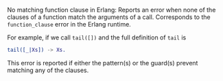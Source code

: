 No matching function clause in Erlang: Reports an error when none of the clauses of a function match the arguments of a call. Corresponds to the `function_clause` error in the Erlang runtime.

For example, if we call `tail([])` and the full definition of `tail` is

```erlang
tail([_|Xs]) -> Xs.
```

This error is reported if either the pattern(s) or the guard(s) prevent matching any of the clauses.
